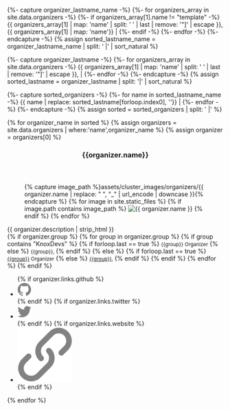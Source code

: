 <!-- Get just the last name followed by the full name so that we can sort by last name, which is typically how sorting is done-->
{%- capture organizer_lastname_name -%}
    {%- for organizers_array in site.data.organizers -%}
        {%- if organizers_array[1].name != "template" -%}
            {{ organizers_array[1] | map: 'name' | split: ' ' | last | remove: '"]' | escape }}, {{ organizers_array[1] | map: 'name'}} |
        {%- endif -%}
    {%- endfor -%}
{%- endcapture -%}
{% assign sorted_lastname_name = organizer_lastname_name | split: ' |' | sort_natural %}
<!-- Get just the last name -->
{%- capture organizer_lastname -%}
    {%- for organizers_array in site.data.organizers -%}
       {{ organizers_array[1] | map: 'name' | split: ' ' | last | remove: '"]' | escape }}, |
    {%- endfor -%}
{%- endcapture -%}
{% assign sorted_lastname = organizer_lastname | split: '|' | sort_natural %}
<!-- Get the full names by subtraction. Really. -->
{%- capture sorted_organizers -%}
    {%- for name in sorted_lastname_name -%}
            {{ name | replace: sorted_lastname[forloop.index0], ''}} |
    {%- endfor -%}
{%- endcapture -%}
{% assign sorted = sorted_organizers | split: ' |' %}
<!-- Now make the cards -->
<section class="cards">
{% for organizer_name in sorted %}
{% assign organizers = site.data.organizers | where:'name',organizer_name %}
{% assign organizer = organizers[0] %}
<article class="card">
    <header class="card__title">
      <h3 id="{{organizer.name | replace: " ", "_" | url_encode | downcase }}">{{organizer.name}}</h3>
    </header>
    <figure class="card__image">
    {% capture image_path %}assets/cluster_images/organizers/{{ organizer.name | replace: " ", "_" | url_encode | downcase }}{% endcapture %}
    {% for image in site.static_files %}
        {% if image.path contains image_path %}
            <img src="{{absolute.url}}{{image.path}}" alt ="{{ organizer.name }}"/>
        {% endif %}
    {% endfor %}
    </figure>
    <main class="card__description">
        {{ organizer.description | strip_html }}
    </main>
  <footer class="card__footer">
    {% if organizer.group %}
        {% for group in organizer.group %}
            {% if group contains "KnoxDevs" %}
                {% if forloop.last == true %}
                    <small>{{group}} Organizer</small>
                {% else %}
                    <small>{{group}}, </small>
                {% endif %}
            {% else %}
                {% if forloop.last == true %}
                    <small><a href = "{{absolute.url}}/groups/#{{ group | replace: " ", "_" | url_encode | downcase }}">{{group}}</a> Organizer</small>
                {% else %}
                    <small><a href = "{{absolute.url}}/groups/#{{ group | replace: " ", "_" | url_encode | downcase }}">{{group}}</a>, </small>
                {% endif %}
            {% endif %}
        {% endfor %}
    {% endif %}
      <ul>
          {% if organizer.links.github %}
          <li><a href="https://github.com/{{ organizer.links.github }}" target="_blank"><img src="/assets/icons/icon-github.svg" class="icon icon-github"></a></li>
          {% endif %}
          {% if organizer.links.twitter %}
          <li><a href="https://twitter.com/{{ organizer.links.twitter }}" target="_blank"><img src="/assets/icons/icon-twitter.svg" class="icon icon-twitter"></a></li>
          {% endif %}
          {% if organizer.links.website %}
          <li><a href="http://{{ organizer.links.website }}" target="_blank"><img src="/assets/icons/icon-link.svg" class="icon icon-website"></a></li>
          {% endif %}
      </ul>
  </footer>
</article>
{% endfor %}
</section>